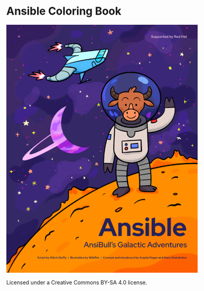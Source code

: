 # Ansible Coloring Book

![Ansible Coloring Book Cover](https://raw.githubusercontent.com/FOSS-Coloring-Books/ansible/master/ansible-coloring-book.png)

Licensed under a Creative Commons BY-SA 4.0 license.
